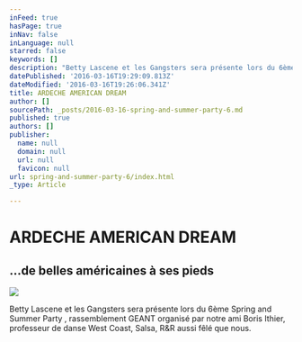 ```yaml
---
inFeed: true
hasPage: true
inNav: false
inLanguage: null
starred: false
keywords: []
description: "Betty Lascene et les Gangsters sera présente lors du 6ème \_Spring and Summer Party , rassemblement GEANT organisé par notre ami Boris Ithier, professeur de danse West Coast, Salsa, R&R aussi fêlé que nous."
datePublished: '2016-03-16T19:29:09.813Z'
dateModified: '2016-03-16T19:26:06.341Z'
title: ARDECHE AMERICAN DREAM
author: []
sourcePath: _posts/2016-03-16-spring-and-summer-party-6.md
published: true
authors: []
publisher:
  name: null
  domain: null
  url: null
  favicon: null
url: spring-and-summer-party-6/index.html
_type: Article

---
```

# ARDECHE AMERICAN DREAM

## ...de belles américaines à ses pieds
![](https://s3-us-west-2.amazonaws.com/the-grid-img/p/ba02a25d725b2fa3b54d828753dee9e0e35e67b7.jpg)

Betty Lascene et les Gangsters sera présente lors du 6ème  Spring and Summer Party , rassemblement GEANT organisé par notre ami Boris Ithier, professeur de danse West Coast, Salsa, R&R aussi fêlé que nous.